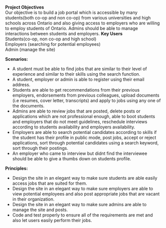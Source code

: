 **Project Objectives**  
Our objective is to build a job portal which is accessible by many students(both co-op and non co-op) from various universities and high schools across Ontario and also giving access to employers who are willing to employ students of Ontario. Admins should be able to manage interactions between students and employers. 
**Key Users**   
Students(co-op, non co-op and high school)    
Employers (searching for potential employees)   
Admin (manage the site)  

**Scenarios:**  
* A student must be able to find jobs that are similar to their level of experience and similar to their skills using the search function.
* A student, employer or admin is able to register using their email address.  
* Students are able to get recommendations from their previous employers, endorsements from previous colleagues, upload documents (i.e resumes, cover letter, transcripts) and apply to jobs using any one of the documents.    
* Admins are able to review jobs that are posted, delete posts or applications which are not professional enough, able to boot students and employers that do not meet guidelines, reschedule interviews according to students availability and employers availability.  
* Employers are able to search potential candidates according to skills if the student has their profile in public mode, post jobs, accept or reject applications, sort through potential candidates using a search keyword, sort through their postings.    
* An employer who came to interview but didnt find the interviewee should be able to give a thumbs down on students profile.  


**Principles:**
* Design the site in an elegant way to make sure students are able easily access jobs that are suited for them. 
* Design the site in an elegant way to make sure employers are able to view potential employees and also post appropriate jobs that are vacant in their organization.
* Design the site in an elegant way to make sure admins are able to manage the site and posts. 
* Code and test properly to ensure all of the requirements are met and also let users easily perform their jobs.
